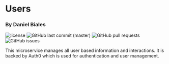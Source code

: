 # Users

### By Daniel Biales
![license](https://img.shields.io/github/license/the-bid/microservice-users.svg?style=flat-square)
![GitHub last commit (master)](https://img.shields.io/github/last-commit/the-bid/microservice-users/master.svg?style=flat-square)
![GitHub pull requests](https://img.shields.io/github/issues-pr/the-bid/microservice-users.svg?style=flat-square)
![GitHub issues](https://img.shields.io/github/issues/the-bid/microservice-users.svg?style=flat-square)



This microservice manages all user based information and interactions. It is backed by Auth0 which is used for authentication and user management.
